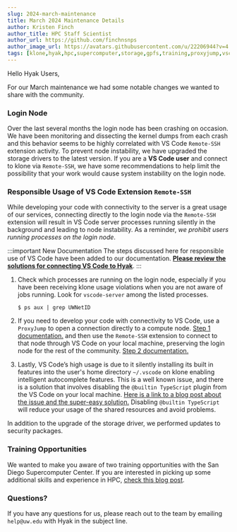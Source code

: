 ```yaml
---
slug: 2024-march-maintenance
title: March 2024 Maintenance Details
author: Kristen Finch
author_title: HPC Staff Scientist
author_url: https://github.com/finchnsnps
author_image_url: https://avatars.githubusercontent.com/u/22206944?v=4
tags: [klone,hyak,hpc,supercomputer,storage,gpfs,training,proxyjump,vscode-server,remote-ssh]
---
```


Hello Hyak Users,

For our March maintenance we had some notable changes we wanted to share with the community.

### Login Node 

Over the last several months the login node has been crashing on occasion. We have been monitoring and dissecting the kernel dumps from each crash and this behavior seems to be highly correlated with VS Code `Remote-SSH` extension activity. To prevent node instability, we have upgraded the storage drivers to the latest version. If you are a **VS Code user** and connect to klone via `Remote-SSH`, we have some recommendations to help limit the possibility that your work would cause system instability on the login node. 

### Responsible Usage of VS Code Extension `Remote-SSH` 

While developing your code with connectivity to the server is a great usage of our services, connecting directly to the login node via the `Remote-SSH` extension will result in VS Code server processes running silently in the background and leading to node instability. As a reminder, *we prohibit users running processes on the login node*. 

:::important New Documentation
The steps discussed here for responsible use of VS Code have been added to our documentation. [**Please review the solutions for connecting VS Code to Hyak**](/docs/tools/vscode).
:::

1. Check which processes are running on the login node, especially if you have been receiving klone usage violations when you are not aware of jobs running. Look for `vscode-server` among the listed processes. 

    ```shell terminal=true
    $ ps aux | grep UWNetID
    ``` 

2. If you need to develop your code with connectivity to VS Code, use a `ProxyJump` to open a connection directly to a compute node. [Step 1 documentation.](/docs/hyak101/python/ssh) and then use the `Remote-SSH` extension to connect to that node through VS Code on your local machine, preserving the login node for the rest of the community. [Step 2 documentation.](/docs/hyak101/python/jobs#using-vscode-on-a-compute-node)

3. Lastly, VS Code’s high usage is due to it silently installing its built in features into the user's home directory `~/.vscode` on klone enabling intelligent autocomplete features. This is a well known issue, and there is a solution that involves disabling the `@builtin TypeScript` plugin from the VS Code on your local machine. [Here is a link to a blog post about the issue and the super-easy solution.](https://medium.com/good-robot/use-visual-studio-code-remote-ssh-sftp-without-crashing-your-server-a1dc2ef0936d) Disabling `@builtin TypeScript` will reduce your usage of the shared resources and avoid problems. 

In addition to the upgrade of the storage driver, we performed updates to security packages. 

### Training Opportunities

We wanted to make you aware of two training opportunities with the San Diego Supercomputer Center. If you are interested in picking up some additional skills and experience in HPC, [check this blog post](/blog/2024-sdsc-training).

### Questions?

If you have any questions for us, please reach out to the team by emailing `help@uw.edu` with Hyak in the subject line. 
